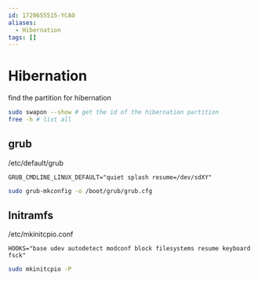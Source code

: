 ```yaml
---
id: 1720655515-YCAO
aliases:
  - Hibernation
tags: []
---
```


# Hibernation

find the partition for hibernation
```bash
sudo swapon --show # get the id of the hibernation partition
free -h # list all
```


## grub

/etc/default/grub
```
GRUB_CMDLINE_LINUX_DEFAULT="quiet splash resume=/dev/sdXY"
```
```bash
sudo grub-mkconfig -o /boot/grub/grub.cfg
```

## Initramfs

/etc/mkinitcpio.conf
```
HOOKS="base udev autodetect modconf block filesystems resume keyboard fsck"
```
```bash
sudo mkinitcpio -P
```


